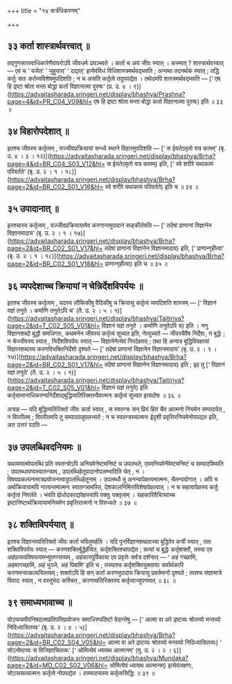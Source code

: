 +++
title = "१४ कर्त्रधिकरणम्"

+++

## ३३ कर्ता शास्त्रार्थवत्त्वात् ॥

तद्गुणसारत्वाधिकारेणैवापरोऽपि जीवधर्मः प्रपञ्च्यते । कर्ता च अयं जीवः स्यात् । कस्मात् ? शास्त्रार्थवत्त्वात् — एवं च ‘ यजेत’ ‘ जुहुयात्’ ‘ दद्यात्’ इत्येवंविधं विधिशास्त्रमर्थवद्भवति ; अन्यथा तदनर्थकं स्यात् ; तद्धि कर्तुः सतः कर्तव्यविशेषमुपदिशति ; न च असति कर्तृत्वे तदुपपद्येत । तथेदमपि शास्त्रमर्थवद्भवति — [‘ एष हि द्रष्टा श्रोता मन्ता बोद्धा कर्ता विज्ञानात्मा पुरुषः’ (प्र. उ. ४ । ९)](https://advaitasharada.sringeri.net/display/bhashya/Prashna?page=4&id=PR_C04_V09&hl= एष हि द्रष्टा श्रोता मन्ता बोद्धा कर्ता विज्ञानात्मा पुरुषः) इति ॥ ३३ ॥

## ३४ विहारोपदेशात् ॥

इतश्च जीवस्य कर्तृत्वम् , यज्जीवप्रक्रियायां सन्ध्ये स्थाने विहारमुपदिशति — [‘ स ईयतेऽमृतो यत्र कामम्’ (बृ. उ. ४ । ३ । १२)](https://advaitasharada.sringeri.net/display/bhashya/Brha?page=4&id=BR_C04_S03_V12&hl= स ईयतेऽमृतो यत्र कामम्) इति, [‘ स्वे शरीरे यथाकामं परिवर्तते’ (बृ. उ. २ । १ । १८)](https://advaitasharada.sringeri.net/display/bhashya/Brha?page=2&id=BR_C02_S01_V18&hl= स्वे शरीरे यथाकामं परिवर्तते) इति च ॥ ३४ ॥

## ३५ उपादानात् ॥

इतश्चास्य कर्तृत्वम् , यज्जीवप्रक्रियायामेव करणानामुपादानं सङ्कीर्तयति — [‘ तदेषां प्राणानां विज्ञानेन विज्ञानमादाय’ (बृ. उ. २ । १ । १७)](https://advaitasharada.sringeri.net/display/bhashya/Brha?page=2&id=BR_C02_S01_V17&hl= तदेषां प्राणानां विज्ञानेन विज्ञानमादाय) इति, [‘ प्राणान्गृहीत्वा’ (बृ. उ. २ । १ । १८)](https://advaitasharada.sringeri.net/display/bhashya/Brha?page=2&id=BR_C02_S01_V18&hl= प्राणान्गृहीत्वा) इति च ॥ ३५ ॥

## ३६ व्यपदेशाच्च क्रियायां न चेन्निर्देशविपर्ययः ॥

इतश्च जीवस्य कर्तृत्वम् , यदस्य लौकिकीषु वैदिकीषु च क्रियासु कर्तृत्वं व्यपदिशति शास्त्रम् — [‘ विज्ञानं यज्ञं तनुते । कर्माणि तनुतेऽपि च’ (तै. उ. २ । ५ । १)](https://advaitasharada.sringeri.net/display/bhashya/Taitiriya?page=2&id=T_C02_S05_V01&hl= विज्ञानं यज्ञं तनुते । कर्माणि तनुतेऽपि च) इति । ननु विज्ञानशब्दो बुद्धौ समधिगतः, कथमनेन जीवस्य कर्तृत्वं सूच्यत इति, नेत्युच्यते — जीवस्यैवैष निर्देशः, न बुद्धेः ; न चेज्जीवस्य स्यात् , निर्देशविपर्ययः स्यात् — विज्ञानेनेत्येवं निरदेक्ष्यत् ; तथा हि अन्यत्र बुद्धिविवक्षायां विज्ञानशब्दस्य करणविभक्तिनिर्देशो दृश्यते — [‘ तदेषां प्राणानां विज्ञानेन विज्ञानमादाय’ (बृ. उ. २ । १ । १७)](https://advaitasharada.sringeri.net/display/bhashya/Brha?page=2&id=BR_C02_S01_V17&hl= तदेषां प्राणानां विज्ञानेन विज्ञानमादाय) इति ; इह तु [‘ विज्ञानं यज्ञं तनुते’ (तै. उ. २ । ५ । १)](https://advaitasharada.sringeri.net/display/bhashya/Taitiriya?page=2&id=T_C02_S05_V01&hl= विज्ञानं यज्ञं तनुते) इति कर्तृसामानाधिकरण्यनिर्देशाद्बुद्धिव्यतिरिक्तस्यैवात्मनः कर्तृत्वं सूच्यत इत्यदोषः ॥ ३६ ॥

अत्राह — यदि बुद्धिव्यतिरिक्तो जीवः कर्ता स्यात् , स स्वतन्त्रः सन् प्रियं हितं चैव आत्मनो नियमेन सम्पादयेत् , न विपरीतम् ; विपरीतमपि तु सम्पादयन्नुपलभ्यते ; न च स्वतन्त्रस्यात्मनः ईदृशी प्रवृत्तिरनियमेनोपपद्यत इति, अत उत्तरं पठति —

## ३७ उपलब्धिवदनियमः ॥

यथायमात्मोपलब्धिं प्रति स्वतन्त्रोऽपि अनियमेनेष्टमनिष्टं च उपलभते, एवमनियमेनैवेष्टमनिष्टं च सम्पादयिष्यति ; उपलब्धावप्यस्वातन्त्र्यम् , उपलब्धिहेतूपादानोपलम्भादिति चेत् , न । विषयप्रकल्पनामात्रप्रयोजनत्वादुपलब्धिहेतूनाम् । उपलब्धौ तु अनन्यापेक्षत्वमात्मनः, चैतन्ययोगात् । अपि च अर्थक्रियायामपि नात्यन्तमात्मनः स्वातन्त्र्यमस्ति, देशकालनिमित्तविशेषापेक्षत्वात् । न च सहायापेक्षस्य कर्तुः कर्तृत्वं निवर्तते । भवति ह्येधोदकाद्यपेक्षस्यापि पक्तुः पक्तृत्वम् । सहकारिवैचित्र्याच्च इष्टानिष्टार्थक्रियायामनियमेन प्रवृत्तिरात्मनो न विरुध्यते ॥ ३७ ॥

## ३८ शक्तिविपर्ययात् ॥

इतश्च विज्ञानव्यतिरिक्तो जीवः कर्ता भवितुमर्हति । यदि पुनर्विज्ञानशब्दवाच्या बुद्धिरेव कर्त्री स्यात् , ततः शक्तिविपर्ययः स्यात् — करणशक्तिर्बुद्धेर्हीयेत, कर्तृशक्तिश्चापद्येत ; सत्यां च बुद्धेः कर्तृशक्तौ, तस्या एव अहंप्रत्ययविषयत्वमभ्युपगन्तव्यम् , अहंकारपूर्विकाया एव प्रवृत्तेः सर्वत्र दर्शनात् — ‘ अहं गच्छामि, अहमागच्छामि, अहं भुञ्जे, अहं पिबामि’ इति च ; तस्याश्च कर्तृशक्तियुक्तायाः सर्वार्थकारि करणमन्यत्कल्पयितव्यम् ; शक्तोऽपि हि सन् कर्ता करणमुपादाय क्रियासु प्रवर्तमानो दृश्यते ; ततश्च संज्ञामात्रे विवादः स्यात् , न वस्तुभेदः कश्चित् , करणव्यतिरिक्तस्य कर्तृत्वाभ्युपगमात् ॥ ३८ ॥

## ३९ समाध्यभावाच्च ॥

योऽप्ययमौपनिषदात्मप्रतिपत्तिप्रयोजनः समाधिरुपदिष्टो वेदान्तेषु — [‘ आत्मा वा अरे द्रष्टव्यः श्रोतव्यो मन्तव्यो निदिध्यासितव्यः’ (बृ. उ. २ । ४ । ५)](https://advaitasharada.sringeri.net/display/bhashya/Brha?page=2&id=BR_C02_S04_V05&hl= आत्मा वा अरे द्रष्टव्यः श्रोतव्यो मन्तव्यो निदिध्यासितव्यः) ‘ सोऽन्वेष्टव्यः स विजिज्ञासितव्यः’ [‘ ओमित्येवं ध्यायथ आत्मानम्’ (मु. उ. २ । २ । ६)](https://advaitasharada.sringeri.net/display/bhashya/Mundaka?page=2&id=MD_C02_S02_V06&hl= ओमित्येवं ध्यायथ आत्मानम्) इत्येवंलक्षणः, सोऽप्यसत्यात्मनः कर्तृत्वे नोपपद्येत । तस्मादप्यस्य कर्तृत्वसिद्धिः ॥ ३९ ॥
